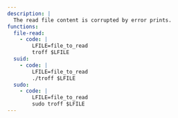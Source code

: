 ```yaml
---
description: |
  The read file content is corrupted by error prints.
functions:
  file-read:
    - code: |
        LFILE=file_to_read
        troff $LFILE
  suid:
    - code: |
        LFILE=file_to_read
        ./troff $LFILE
  sudo:
    - code: |
        LFILE=file_to_read
        sudo troff $LFILE
---
```

